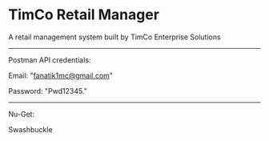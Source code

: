 # TimCo Retail Manager
A retail management system built by TimCo Enterprise Solutions
<hr/>
Postman API credentials:

  Email: "fanatik1mc@gmail.com"
  
  Password: "Pwd12345."
  
<hr/>

Nu-Get:

Swashbuckle
